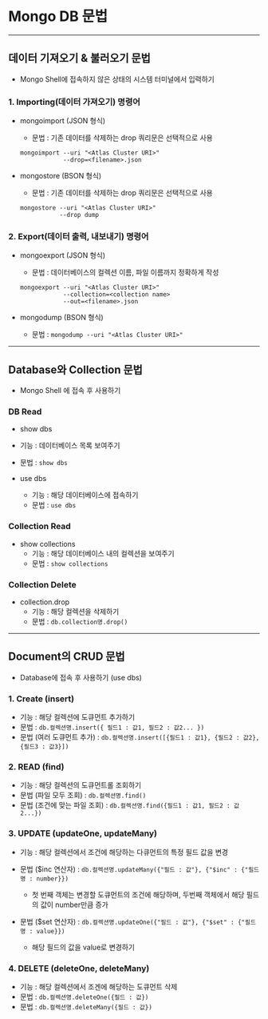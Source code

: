 # Mongo DB 문법

***

## 데이터 기져오기 & 불러오기 문법
- Mongo Shell에 접속하지 않은 상태의 시스템 터미널에서 입력하기

### 1. Importing(데이터 가져오기) 명령어
- mongoimport (JSON 형식)
  - 문법 : 기존 데이터를 삭제하는 drop 쿼리문은 선택적으로 사용
  ```
  mongoimport --uri "<Atlas Cluster URI>"
              --drop=<filename>.json
  ```

- mongostore (BSON 형식)
  - 문법 : 기존 데이터를 삭제하는 drop 쿼리문은 선택적으로 사용
  ```
  mongostore --uri "<Atlas Cluster URI>"
             --drop dump
  ```

### 2. Export(데이터 출력, 내보내기) 명령어
- mongoexport (JSON 형식)
  - 문법  : 데이터베이스의 컬렉션 이름, 파일 이름까지 정확하게 작성
  ```
  mongoexport --uri "<Atlas Cluster URI>"
              --collection=<collection name>
              --out=<filename>.json
  ```

- mongodump (BSON 형식)
  - 문법 : ```mongodump --uri "<Atlas Cluster URI>"```

***

## Database와 Collection 문법
- Mongo Shell 에 접속 후 사용하기

### DB Read
- show dbs
 - 기능 : 데이터베이스 목록 보여주기
 - 문법 : ```show dbs```

- use dbs
  - 기능 : 해당 데이터베이스에 접속하기
  - 문법 : ```use dbs```

### Collection Read
- show collections
  - 기능 : 해당 데이터베이스 내의 컬렉션을 보여주기
  - 문법 : ```show collections```

### Collection Delete
- collection.drop
  - 기능 : 해당 컬렉션을 삭제하기
  - 문법 : ```db.collection명.drop()```

***

## Document의 CRUD 문법
- Database에 접속 후 사용하기 (use dbs)

### 1. Create (insert)
- 기능 : 해당 컬렉션에 도큐먼트 추가하기
- 문법 : ```db.컬렉션명.insert({ 필드1 : 값1, 필드2 : 값2... })```
- 문법 (여러 도큐먼트 추가) : ```db.컬렉션명.insert([{필드1 : 값1}, {필드2 : 값2}, {필드3 : 값3}])```

### 2. READ (find)
- 기능 : 해당 컬렉션의 도큐먼트롤 조회하기
- 문법 (파일 모두 조회) : ```db.컬렉션명.find()```
- 문법 (조건에 맞는 파일 조회) : ```db.컬렉션명.find({필드1 : 값1, 필드2 : 값2...})```

### 3. UPDATE (updateOne, updateMany)
- 기능 : 해당 컬렉션에서 조건에 해당하는 다큐먼트의 특정 필드 값을 변경
- 문법 ($inc 연산자) : ```db.컬렉션명.updateMany({"필드 : 값"}, {"$inc" : {"필드명 : number}})``` 
  - 첫 번째 객체는 변경할 도큐먼트의 조건에 해당하며, 두번째 객체에서 해당 필드의 값이 number만큼 증가

- 문법 ($set 연산자) : ```db.컬렉션명.updateOne({"필드 : 값"}, {"$set" : {"필드명 : value}})```
  - 해당 필드의 값을 value로 변경하기

### 4. DELETE (deleteOne, deleteMany)
- 기능 : 해당 컬렉션에서 조겐에 해당하는 도큐먼트 삭제
- 문법 : ```db.컬렉션명.deleteOne({필드 : 값})```
- 문법 : ```db.컬렉션명.deleteMany({필드 : 값})```
